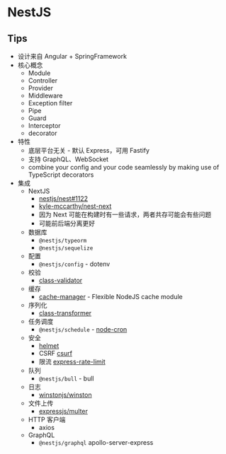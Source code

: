 # NestJS

## Tips
* 设计来自 Angular + SpringFramework
* 核心概念
  * Module
  * Controller
  * Provider
  * Middleware
  * Exception filter
  * Pipe
  * Guard
  * Interceptor
  * decorator
* 特性
  * 底层平台无关 - 默认 Express，可用 Fastify
  * 支持 GraphQL、WebSocket
  * combine your config and your code seamlessly by making use of TypeScript decorators
* 集成
  * NextJS
    * [nestjs/nest#1122](https://github.com/nestjs/nest/issues/1122)
    * [kyle-mccarthy/nest-next](https://github.com/kyle-mccarthy/nest-next)
    * 因为 Next 可能在构建时有一些请求，两者共存可能会有些问题
    * 可能前后端分离更好
  * 数据库
    * `@nestjs/typeorm`
    * `@nestjs/sequelize`
  * 配置
    * `@nestjs/config` - dotenv
  * 校验
    * [class-validator](https://www.npmjs.com/package/class-validator)
  * 缓存
    * [cache-manager](https://www.npmjs.com/package/cache-manager) - Flexible NodeJS cache module
  * 序列化
    * [class-transformer](https://www.npmjs.com/package/class-transformer)
  * 任务调度
    * `@nestjs/schedule` - [node-cron](https://www.npmjs.com/package/node-cron)
  * 安全
    * [helmet](https://www.npmjs.com/package/helmet)
    * CSRF [csurf](https://www.npmjs.com/package/csurf)
    * 限流 [express-rate-limit](https://www.npmjs.com/package/express-rate-limit)
  * 队列
    * `@nestjs/bull` - bull
  * 日志
    * [winstonjs/winston](https://github.com/winstonjs/winston)
  * 文件上传
    * [expressjs/multer](https://github.com/expressjs/multer)
  * HTTP 客户端
    * axios
  * GraphQL
    * `@nestjs/graphql` apollo-server-express

